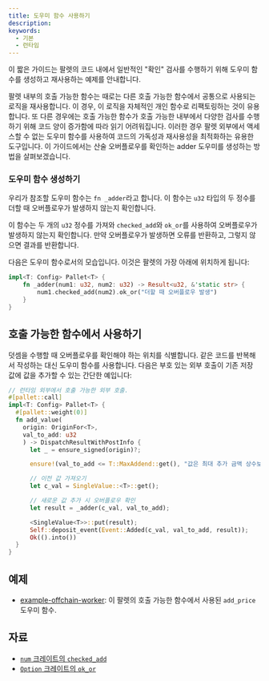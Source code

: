 ```yaml
---
title: 도우미 함수 사용하기
description:
keywords:
  - 기본
  - 런타임
---
```


이 짧은 가이드는 팔렛의 코드 내에서 일반적인 "확인" 검사를 수행하기 위해 도우미 함수를 생성하고 재사용하는 예제를 안내합니다.

팔렛 내부의 호출 가능한 함수는 때로는 다른 호출 가능한 함수에서 공통으로 사용되는 로직을 재사용합니다.
이 경우, 이 로직을 자체적인 개인 함수로 리팩토링하는 것이 유용합니다.
또 다른 경우에는 호출 가능한 함수가 호출 가능한 내부에서 다양한 검사를 수행하기 위해 코드 양이 증가함에 따라 읽기 어려워집니다.
이러한 경우 팔렛 외부에서 액세스할 수 없는 도우미 함수를 사용하여 코드의 가독성과 재사용성을 최적화하는 유용한 도구입니다.
이 가이드에서는 산술 오버플로우를 확인하는 adder 도우미를 생성하는 방법을 살펴보겠습니다.

### 도우미 함수 생성하기

우리가 참조할 도우미 함수는 `fn _adder`라고 합니다.
이 함수는 `u32` 타입의 두 정수를 더할 때 오버플로우가 발생하지 않는지 확인합니다.

이 함수는 두 개의 `u32` 정수를 가져와 `checked_add`와 `ok_or`를 사용하여 오버플로우가 발생하지 않는지 확인합니다.
만약 오버플로우가 발생하면 오류를 반환하고, 그렇지 않으면 결과를 반환합니다.

다음은 도우미 함수로서의 모습입니다.
이것은 팔렛의 가장 아래에 위치하게 됩니다:

```rust
impl<T: Config> Pallet<T> {
    fn _adder(num1: u32, num2: u32) -> Result<u32, &'static str> {
        num1.checked_add(num2).ok_or("더할 때 오버플로우 발생")
    }
}
```

## 호출 가능한 함수에서 사용하기

덧셈을 수행할 때 오버플로우를 확인해야 하는 위치를 식별합니다.
같은 코드를 반복해서 작성하는 대신 도우미 함수를 사용합니다.
다음은 부호 있는 외부 호출이 기존 저장 값에 값을 추가할 수 있는 간단한 예입니다:

```rust
// 런타임 외부에서 호출 가능한 외부 호출.
#[pallet::call]
impl<T: Config> Pallet<T> {
  #[pallet::weight(0)]
  fn add_value(
    origin: OriginFor<T>,
    val_to_add: u32
    ) -> DispatchResultWithPostInfo {
      let _ = ensure_signed(origin)?;

      ensure!(val_to_add <= T::MaxAddend::get(), "값은 최대 추가 금액 상수보다 작거나 같아야 합니다");

      // 이전 값 가져오기
      let c_val = SingleValue::<T>::get();

      // 새로운 값 추가 시 오버플로우 확인
      let result = _adder(c_val, val_to_add);

      <SingleValue<T>>::put(result);
      Self::deposit_event(Event::Added(c_val, val_to_add, result));
      Ok(().into())
  }
}
```

## 예제

- [example-offchain-worker](https://github.com/paritytech/polkadot-sdk/blob/master/substrate/frame/examples/offchain-worker/src/lib.rs): 이 팔렛의 호출 가능한 함수에서 사용된 `add_price` 도우미 함수.

## 자료

- [`num` 크레이트의 `checked_add`](https://docs.rs/num/0.4.0/num/traits/trait.CheckedAdd.html)
- [`Option` 크레이트의 `ok_or`](https://doc.rust-lang.org/std/option/enum.Option.html#method.ok_or)
